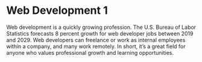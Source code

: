 Web Development 1
====================


Web development is a quickly growing profession. The U.S. Bureau of Labor Statistics forecasts 8 percent growth for web developer jobs between 2019 and 2029. Web developers can freelance or work as internal employees within a company, and many work remotely. In short, it’s a great field for anyone who values professional growth and learning opportunities.
